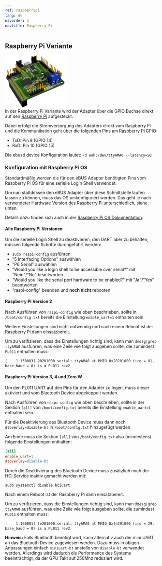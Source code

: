 ```yaml
---
ref: raspberrypi
lang: de
navorder: 3
navtitle: Raspberry Pi
---
```

## Raspberry Pi Variante
[<img src="img/smd-3drpi.png" width="200" alt="RPI" title="RPI">](img/smd-3drpi.jpg)  
In der Raspberry Pi Variante wird der Adapter über die GPIO Buchse direkt auf den [Raspberry Pi](https://www.raspberrypi.org/) aufgesteckt.

Dabei erfolgt die Stromversorgung des Adapters direkt vom Raspberry Pi und die Kommunikation geht über die folgenden
Pins am [Raspberry Pi GPIO](https://www.raspberrypi.org/documentation/usage/gpio/):
* TxD: Pin 8 (GPIO 14)
* RxD: Pin 10 (GPIO 15)

Die ebusd device Konfiguration lautet: `-d enh:/dev/ttyAMA0 --latency=50`


### Konfiguration mit Raspberry Pi OS
Standardmäßig werden die für den eBUS Adapter benötigten Pins vom Raspberry Pi OS für eine serielle Login Shell verwendet.

Um nun stattdessen den eBUS Adapter über diese Schnittstelle laufen lassen zu können, muss das OS umkonfiguriert werden.
Das geht je nach verwendeter Hardware Version des Raspberry Pi unterschiedlich, siehe unten.

Details dazu finden sich auch in der [Raspberry Pi OS Dokumentation](https://www.raspberrypi.org/documentation/configuration/uart.md).

#### Alle Raspberry Pi Versionen
Um die serielle Login Shell zu deaktivieren, den UART aber zu behalten, müssen folgende Schritte durchgeführt werden:
* `sudo raspi-config` ausführen
* "5 Interfacing Options" auswählen
* "P6 Serial" auswählen
* "Would you like a login shell to be accessible over serial?" mit "Nein"/"No" beantworten
* "Would you like the serial port hardware to be enabled?" mit "Ja"/"Yes" beantworten
* "raspi-config" beenden und **noch nicht** rebooten

#### Raspberry Pi Version 2
Nach Ausführen von `raspi-config` wie oben beschrieben, sollte in `/boot/config.txt` bereits die Einstellung
`enable_uart=1` enthalten sein.

Weitere Einstellungen sind nicht notwendig und nach einem Reboot ist der Raspberry Pi dann einsatzbereit.

Um zu verifizieren, dass die Einstellungen richtig sind, kann man `dmesg|grep ttyAMA0` ausführen, was eine Zeile wie
folgt ausgeben sollte, die zumindest `PL011` enthalten muss:
```
[    1.138083] 20201000.serial: ttyAMA0 at MMIO 0x20201000 (irq = 81, base_baud = 0) is a PL011 rev2
```

#### Raspberry Pi Version 3, 4 und Zero W
Um den PL011 UART auf den Pins für den Adapter zu legen, muss dieser aktiviert und vom Bluetooth Device abgekoppelt werden.

Nach Ausführen von `raspi-config` wie oben beschrieben, sollte in der Sektion `[all]` von `/boot/config.txt` bereits
die Einstellung `enable_uart=1` enthalten sein.

Für die Deaktivierung des Bluetooth Device muss dann noch `dtoverlay=disable-bt` in `/boot/config.txt` hinzugefügt werden.

Am Ende muss die Sektion `[all]` von `/boot/config.txt` also (mindestens) folgende Einstellungen enthalten:
```ini
[all]
enable_uart=1
dtoverlay=disable-bt
```

Durch die Deaktivierung des Bluetooth Device muss zusätzlich noch der HCI Service inaktiv gemacht werden mit:
```shell
sudo systemctl disable hciuart
```
Nach einem Reboot ist der Raspberry Pi dann einsatzbereit.

Um zu verifizieren, dass die Einstellungen richtig sind, kann man `dmesg|grep ttyAMA0` ausführen, was eine Zeile wie
folgt ausgeben sollte, die zumindest `PL011` enthalten muss:
```
[    1.166081] fe201000.serial: ttyAMA0 at MMIO 0xfe201000 (irq = 29, base_baud = 0) is a PL011 rev2
```

**Hinweis:** Falls Bluetooth benötigt wird, kann alternativ auch der mini UART an das Bluetooth Device zugewiesen werden.
Dazu muss in obigen Anpassungen einfach `miniuart-bt` anstelle von `disable-bt` verwendet werden.
Allerdings wird dadurch die Performance des Systems beeinträchtigt, da der GPU Takt auf 250Mhz reduziert wird.
